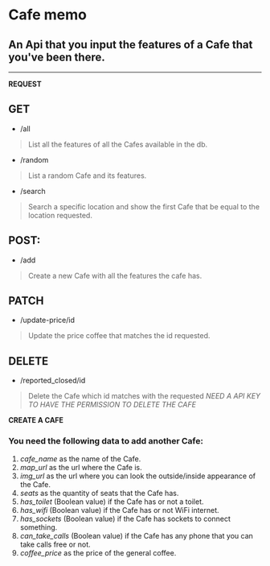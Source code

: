 # **Cafe memo**

## An Api that you input the features of a Cafe that you've been there.

---

**REQUEST**

## GET 

- /all 
> List all the features of all the Cafes available in the db. 

- /random
> List a random Cafe and its features.

- /search
> Search a specific location and show the first Cafe that be equal to the location requested.

## **POST**: 

- /add
> Create a new Cafe with all the features the cafe has. 

## **PATCH**
- /update-price/id
> Update the price coffee that matches the id requested.

## **DELETE**
- /reported_closed/id
> Delete the Cafe which id matches with the requested
*NEED A API KEY TO HAVE THE PERMISSION TO DELETE THE CAFE*

**CREATE A CAFE**

### You need the following data to add another Cafe:

1. *cafe_name* as the name of the Cafe.
2. *map_url* as the url where the Cafe is.
3. *img_url* as the url where you can look the outside/inside appearance of the Cafe.
4. *seats* as the quantity of seats that the Cafe has. 
5. *has_toilet* (Boolean value) if the Cafe has or not a toilet.
6. *has_wifi* (Boolean value) if the Cafe has or not WiFi internet.
7. *has_sockets* (Boolean value) if the Cafe has sockets to connect something.
8. *can_take_calls* (Boolean value) if the Cafe has any phone that you can take calls free or not.
9. *coffee_price* as the price of the general coffee. 

